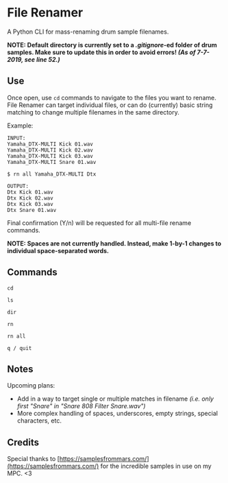 # File Renamer
A Python CLI for mass-renaming drum sample filenames.

**NOTE: Default directory is currently set to a _.gitignore_-ed folder of drum samples. Make sure to update this in order to avoid errors! _(As of 7-7-2019, see line 52.)_**


## Use
Once open, use ```cd``` commands to navigate to the files you want to rename. File Renamer can target individual files, or can do (currently) basic string matching to change multiple filenames in the same directory.

Example:

```
INPUT:
Yamaha_DTX-MULTI Kick 01.wav
Yamaha_DTX-MULTI Kick 02.wav
Yamaha_DTX-MULTI Kick 03.wav
Yamaha_DTX-MULTI Snare 01.wav
```
```
$ rn all Yamaha_DTX-MULTI Dtx
```
```
OUTPUT:
Dtx Kick 01.wav
Dtx Kick 02.wav
Dtx Kick 03.wav
Dtx Snare 01.wav
```

Final confirmation (Y/n) will be requested for all multi-file rename commands.

**NOTE: Spaces are not currently handled. Instead, make 1-by-1 changes to individual space-separated words.**

## Commands
```
cd
```
```
ls
```
```
dir
```
```
rn
```
```
rn all
```
```
q / quit
```

## Notes
Upcoming plans:
* Add in a way to target single or multiple matches in filename *(i.e. only first "Snare" in "Snare 808 Filter Snare.wav")*
* More complex handling of spaces, underscores, empty strings, special characters, etc.


## Credits
Special thanks to [https://samplesfrommars.com/](https://samplesfrommars.com/) for the incredible samples in use on my MPC. <3